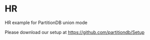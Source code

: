 # HR
HR example for PartitionDB union mode

Please download our setup at https://github.com/partitiondb/Setup
